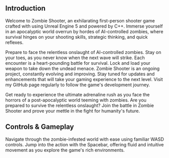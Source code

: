 **Introduction**
---
Welcome to Zombie Shooter, an exhilarating first-person shooter game crafted with using Unreal Engine 5 and powered by C++. Immerse yourself in an apocalyptic world overrun by hordes of AI-controlled zombies, where survival hinges on your shooting skills, strategic thinking, and quick reflexes.

Prepare to face the relentless onslaught of AI-controlled zombies. Stay on your toes, as you never know when the next wave will strike. Each encounter is a heart-pounding battle for survival. Lock and load your weapon to take down the undead menace. Zombie Shooter is an ongoing project, constantly evolving and improving. Stay tuned for updates and enhancements that will take your gaming experience to the next level. Visit my GitHub page regularly to follow the game's development journey.

Get ready to experience the ultimate adrenaline rush as you face the horrors of a post-apocalyptic world teeming with zombies. Are you prepared to survive the relentless onslaught? Join the battle in Zombie Shooter and prove your mettle in the fight for humanity's future.

**Controls & Gameplay**
---
Navigate through the zombie-infested world with ease using familiar WASD controls. Jump into the action with the Spacebar, offering fluid and intuitive movement as you explore the game's rich environments.

